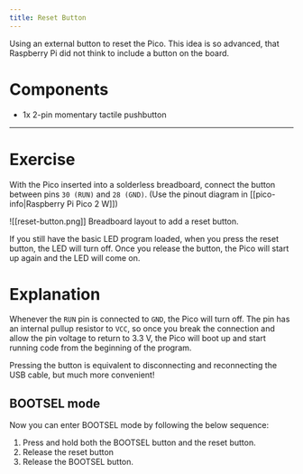 ```yaml
---
title: Reset Button
---
```

Using an external button to reset the Pico. This idea is so advanced, that Raspberry Pi did not think to include a button on the board.
# Components
- 1x 2-pin momentary tactile pushbutton
---
# Exercise
With the Pico inserted into a solderless breadboard, connect the button between pins `30 (RUN)` and `28 (GND)`. (Use the pinout diagram in [[pico-info|Raspberry Pi Pico 2 W]])

![[reset-button.png]]
Breadboard layout to add a reset button.

If you still have the basic LED program loaded, when you press the reset button, the LED will turn off. Once you release the button, the Pico will start up again and the LED will come on.

# Explanation
Whenever the `RUN` pin is connected to `GND`, the Pico will turn off. The pin has an internal pullup resistor to `VCC`, so once you break the connection and allow the pin voltage to return to $3.3\text{ V}$, the Pico will boot up and start running code from the beginning of the program. 

Pressing the button is equivalent to disconnecting and reconnecting the USB cable, but much more convenient!

## BOOTSEL mode
Now you can enter BOOTSEL mode by following the below sequence:
1. Press and hold both the BOOTSEL button and the reset button.
2. Release the reset button
3. Release the BOOTSEL button.